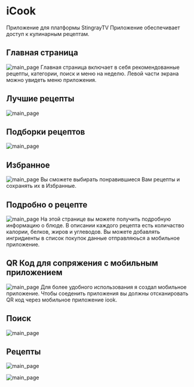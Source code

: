 # iCook
Приложение для платформы StingrayTV
Приложение обеспечивает доступ к кулинарным рецептам.
## Главная страница
![main_page](http://icookserver.000webhostapp.com/screenshots/main.png)
Главная страница включает в себя рекомендованные рецепты, категории, поиск и меню на неделю. Левой части экрана можно увидеть меню приложения.
## Лучшие рецепты
![main_page](http://icookserver.000webhostapp.com/screenshots/top.png)
## Подборки рецептов
![main_page](http://icookserver.000webhostapp.com/screenshots/compilation.png)
## Избранное
![main_page](http://icookserver.000webhostapp.com/screenshots/compilation.png)
Вы сможете выбирать понравившиеся Вам рецепты и сохранять их в Избранные. 
## Подробно о рецепте
![main_page](http://icookserver.000webhostapp.com/screenshots/item_view.png)
На этой странице вы можете получить подробную информацию о блюде. В описании каждого рецепта есть количаство калории, белков, жиров и углеводов. Вы можете добавлять ингридиенты в список покупок данные отправляюься а мобильное приложение.
## QR Код для сопряжения с мобильным приложением
![main_page](http://icookserver.000webhostapp.com/screenshots/qr_code_to_connect.png)
Для более удобного использования я создал мобильное приложение. Чтобы соеденить приложения вы должны отсканировать QR код через мобильное приложение iook.
## Поиск
![main_page](http://icookserver.000webhostapp.com/screenshots/search.png)
## Рецепты
![main_page](http://icookserver.000webhostapp.com/screenshots/search.png)

![main_page](http://icookserver.000webhostapp.com/screenshots/category.png)
